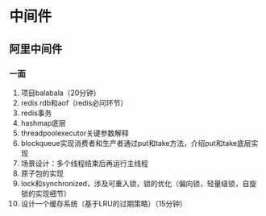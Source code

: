 # 中间件

## 阿里中间件
### 一面
1. 项目balabala（20分钟）
2. redis rdb和aof（redis必问环节）
3. redis事务
4. hashmap底层
5. threadpoolexecutor关键参数解释
6. blockqueue实现消费者和生产者通过put和take方法，介绍put和take底层实现
7. 场景设计：多个线程结束后再运行主线程
8. 原子包的实现
9. lock和synchronized，涉及可重入锁，锁的优化（偏向锁，轻量级锁，自旋锁的实现细节）
10. 设计一个缓存系统（基于LRU的过期策略）（15分钟）
